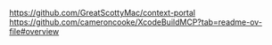 https://github.com/GreatScottyMac/context-portal
https://github.com/cameroncooke/XcodeBuildMCP?tab=readme-ov-file#overview
